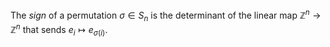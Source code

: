 The *sign* of a permutation $\sigma \in S_n$ is the determinant of the linear map ${\mathbb Z}^n \to {\mathbb Z}^n$ that sends $e_i \mapsto e_{\sigma(i)}$.
